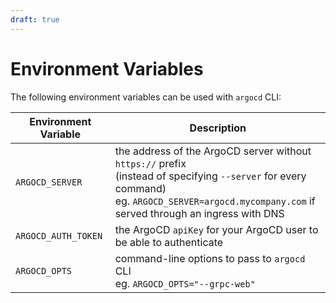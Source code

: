 ```yaml
---
draft: true
---
```


# Environment Variables

The following environment variables can be used with `argocd` CLI:

| Environment Variable | Description |
| --- | --- |
| `ARGOCD_SERVER` | the address of the ArgoCD server without `https://` prefix <br> (instead of specifying `--server` for every command) <br> eg. `ARGOCD_SERVER=argocd.mycompany.com` if served through an ingress with DNS |
| `ARGOCD_AUTH_TOKEN` | the ArgoCD `apiKey` for your ArgoCD user to be able to authenticate |
| `ARGOCD_OPTS` | command-line options to pass to `argocd` CLI <br> eg. `ARGOCD_OPTS="--grpc-web"` |
